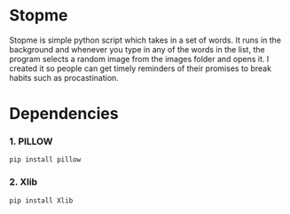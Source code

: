 # Stopme
Stopme is simple python script which takes in a set of words. It runs in the background and whenever you type in any of the words in
the list, the program selects a random image from the images folder and opens it. I created it so people can get timely reminders
of their promises to break habits such as procastination.   
# Dependencies
### 1. PILLOW

  `pip install pillow` 
  
### 2. Xlib

  `pip install Xlib` 
  
